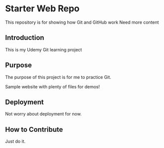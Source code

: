 # Starter Web Repo

This repository is for showing how Git and GitHub work
Need more content

## Introduction

This is my Udemy Git learning project

## Purpose

The purpose of this project is for me to practice Git.

Sample website with plenty of files for demos!

## Deployment

Not worry about deployment for now.

## How to Contribute

Just do it.
